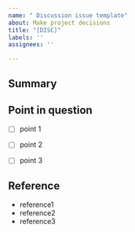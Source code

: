 ```yaml
---
name: " Discussion issue template"
about: Make project decisions
title: "[DISC]"
labels: ''
assignees: ''

---
```


## Summary


##  Point in question
- [ ] point 1
- [ ] point 2
- [ ] point 3


## Reference
- reference1
- reference2
- reference3
